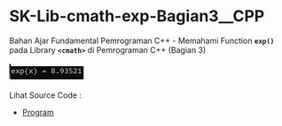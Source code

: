 # SK-Lib-cmath-exp-Bagian3__CPP
Bahan Ajar Fundamental Pemrograman C++ - Memahami Function <code><b>exp()</b></code> pada Library <code><b>&lt;cmath></b></code> di Pemrograman C++ (Bagian 3)<br><br>
<img src="https://github.com/RizkyKhapidsyah/SK-Lib-cmath-exp-Bagian3__CPP/blob/master/SK-Lib-cmath-exp-Bagian3__CPP/result/001.PNG"><br><br>
Lihat Source Code : <br>
- <a href="https://github.com/RizkyKhapidsyah/SK-Lib-cmath-exp-Bagian3__CPP/blob/master/SK-Lib-cmath-exp-Bagian3__CPP/Source.cpp">Program</a>
